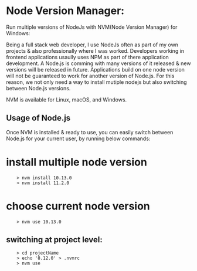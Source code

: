 # Node Version Manager:


Run multiple versions of NodeJs with NVM(Node Version Manager)  for Windows:

Being a full stack web developer, I use NodeJs often as part of my own projects & also professionally where I was worked. Developers working in frontend applications usaully uses NPM as part of there application development. A Node.js is comming with many versions of it released & new versions will be released in future. Applications build on one node version will not be guaranteed to work for another version of Node.js. For this reason, we not only need a way to install mutiple nodejs but also switching between Node.js versions.

NVM is available for Linux, macOS, and Windows.

Usage of Node.js
----------------

Once NVM is installed & ready to use, you can easily switch between Node.js for your current user, by running below commands:


# install multiple node version

```
	> nvm install 10.13.0
	> nvm install 11.2.0
```

# choose current node version

```
	> nvm use 10.13.0
```

## switching at project level:

```
	> cd projectName
	> echo '8.12.0' > .nvmrc
	> nvm use
```
